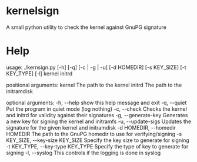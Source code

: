 kernelsign
==========

A small python utility to check the kernel against GnuPG signature

Help
====
usage: ./kernsign.py [-h] [-q] [-c | -g | -u] [-d HOMEDIR] [-s KEY_SIZE]
                     [-t KEY_TYPE] [-l]
                     kernel initrd

positional arguments:
  kernel                The path to the kernel
  initrd                The path to the initramdisk

optional arguments:
  -h, --help            show this help message and exit
  -q, --quiet           Put the program in quiet mode (log nothing)
  -c, --check           Checks the kernel and initrd for validity against
                        their signatures
  -g, --generate-key    Generates a new key for signing the kernel and
                        initramfs
  -u, --update-sigs     Updates the signature for the given kernel and
                        initramdisk
  -d HOMEDIR, --homedir HOMEDIR
                        The path to the GnuPG homedir to use for
                        verifying/signing
  -s KEY_SIZE, --key-size KEY_SIZE
                        Specify the key size to generate for signing
  -t KEY_TYPE, --key-type KEY_TYPE
                        Specify the type of key to generate for signing
  -l, --syslog          This controls if the logging is done in syslog
